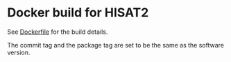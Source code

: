 # Docker build for HISAT2

See [Dockerfile](./Dockerfile) for the build details.

The commit tag and the package tag are set to be the same as the software version.
